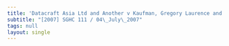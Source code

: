 ```yaml
---
title: 'Datacraft Asia Ltd and Another v Kaufman, Gregory Laurence and Others'
subtitle: "[2007] SGHC 111 / 04\_July\_2007"
tags: null
layout: single
---
```


